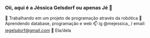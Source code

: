 ### Oii, aqui é a Jéssica Gelsdorf ou apenas Jé 🤍

🎡 Trabalhando em um projeto de programação através da robótica 
🌼 Aprendendo database, programação e web
📫 ig @mejessica_ / email: jegelsdorf@gmail.com
🐾 Ela/dela
